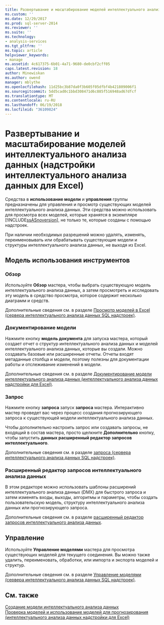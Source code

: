 ```yaml
---
title: Развертывание и масштабирование моделей интеллектуального анализа данных (интеллектуальный анализ данных надстройки для Excel) | Документы Microsoft
ms.custom: ''
ms.date: 12/29/2017
ms.prod: sql-server-2014
ms.reviewer: ''
ms.suite: ''
ms.technology:
- analysis-services
ms.tgt_pltfrm: ''
ms.topic: article
helpviewer_keywords:
- manage
ms.assetid: 4c617375-6b01-4a71-9680-de0cbf2cff05
caps.latest.revision: 18
author: Minewiskan
ms.author: owend
manager: mblythe
ms.openlocfilehash: 11d25bc3b87da0f3b605f05dfbf4b421809006f1
ms.sourcegitcommit: 5dd5cad0c1bbd308471d6c885f516948ad67dfcf
ms.translationtype: MT
ms.contentlocale: ru-RU
ms.lasthandoff: 06/19/2018
ms.locfileid: "36109824"
---
```

# <a name="deploying-and-scaling-mining-models-data-mining-add-ins-for-excel"></a>Развертывание и масштабирование моделей интеллектуального анализа данных (надстройки интеллектуального анализа данных для Excel)
  Средства в **использование модели** и **управления** группы предназначены для управления и просмотр существующих моделей интеллектуального анализа данных. Эти средства можно использовать для просмотра всех моделей, которые хранятся в экземпляре [!INCLUDE[ssASnoversion](../includes/ssasnoversion-md.md)], не только те, которые созданы с помощью надстроек.  
  
 При наличии необходимых разрешений можно удалять, изменять, переименовывать или обрабатывать существующие модели и структуры интеллектуального анализа данных, не выходя из Excel.  
  
## <a name="model-usage-toolbar"></a>Модель использования инструментов  
  
### <a name="browse"></a>Обзор  
 Используйте **Обзор** мастера, чтобы выбрать существующую модель интеллектуального анализа данных, а затем просмотреть и исследовать эту модель в средство просмотра, которое содержит несколько диаграмм и средств.  
  
 Дополнительные сведения см. в разделе [Просмотр моделей в Excel &#40;сервера интеллектуального анализа данных SQL надстроек&#41;](browsing-models-in-excel-sql-server-data-mining-add-ins.md).  
  
### <a name="document-model"></a>Документирование модели  
 Нажмите кнопку **модель документа** для запуска мастера, который создает отчет о структур интеллектуального анализа данных и моделей интеллектуального анализа данных, которые вы создали. Можно создавать базовые или расширенные отчеты. Отчеты входят метаданные столбца и модели, поэтому полезны для документации работы и отслеживание изменений в модели.  
  
 Дополнительные сведения см. в разделе [Документирование модели интеллектуального анализа данных &#40;интеллектуального анализа данных надстройки для Excel&#41;](documenting-mining-models-data-mining-add-ins-for-excel.md).  
  
### <a name="query"></a>Запрос  
 Нажмите кнопку **запроса** запуск **запроса** мастера. Интерактивно мастер проведет вас через процесс создания прогнозирующего запроса к существующей модели интеллектуального анализа данных.  
  
 Чтобы дополнительно настроить запрос или создавать запросы, не входящий в состав мастера, просто щелкните **Дополнительно** кнопку, чтобы запустить **данных расширенный редактор запросов интеллектуального**.  
  
 Дополнительные сведения см. в разделе [запроса &#40;сервера интеллектуального анализа данных SQL надстроек&#41;](query-sql-server-data-mining-add-ins.md).  
  
### <a name="data-mining-advanced-query-editor"></a>Расширенный редактор запросов интеллектуального анализа данных  
 В этом редакторе можно использовать шаблоны расширений интеллектуального анализа данных (DMX) для быстрого запроса и затем изменять входы, выходы, алгоритмы и параметры, чтобы создать пользовательскую модель, структуру интеллектуального анализа данных или прогнозирующего запроса.  
  
 Дополнительные сведения см. в разделе [расширенный редактор запросов интеллектуального анализа данных](advanced-data-mining-query-editor.md).  
  
## <a name="management"></a>Управление  
 Используйте **Управление моделями** мастера для просмотра существующих моделей для текущего соединения. Вы можно также удалить, переименовать, обработки, или импорта и экспорта моделей и структур.  
  
 Дополнительные сведения см. в разделе [Управление моделями &#40;сервера интеллектуального анализа данных SQL надстроек&#41;](manage-models-sql-server-data-mining-add-ins.md).  
  
## <a name="see-also"></a>См. также  
 [Создание модели интеллектуального анализа данных](creating-a-data-mining-model.md)   
 [Проверка моделей и использование моделей для прогнозирования &#40;интеллектуального анализа данных надстройки для Excel&#41;](validating-models-and-using-models-for-prediction-data-mining-add-ins-for-excel.md)  
  
  